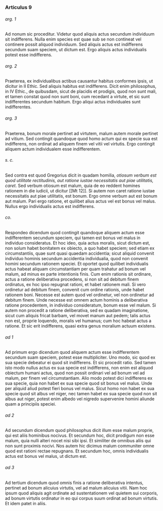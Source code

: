 ### Articulus 9

###### arg. 1
Ad nonum sic proceditur. Videtur quod aliquis actus secundum individuum sit indifferens. Nulla enim species est quae sub se non contineat vel continere possit aliquod individuum. Sed aliquis actus est indifferens secundum suam speciem, ut dictum est. Ergo aliquis actus individualis potest esse indifferens.

###### arg. 2
Praeterea, ex individualibus actibus causantur habitus conformes ipsis, ut dicitur in II Ethic. Sed aliquis habitus est indifferens. Dicit enim philosophus, in IV Ethic., de quibusdam, sicut de placidis et prodigis, quod non sunt mali, et tamen constat quod non sunt boni, cum recedant a virtute, et sic sunt indifferentes secundum habitum. Ergo aliqui actus individuales sunt indifferentes.

###### arg. 3
Praeterea, bonum morale pertinet ad virtutem, malum autem morale pertinet ad vitium. Sed contingit quandoque quod homo actum qui ex specie sua est indifferens, non ordinat ad aliquem finem vel vitii vel virtutis. Ergo contingit aliquem actum individualem esse indifferentem.

###### s. c.
Sed contra est quod Gregorius dicit in quadam homilia, *otiosum verbum est quod utilitate rectitudinis, aut ratione iustae necessitatis aut piae utilitatis, caret*. Sed verbum otiosum est malum, quia de eo reddent homines rationem in die iudicii, ut dicitur [[Mt 12]]. Si autem non caret ratione iustae necessitatis aut piae utilitatis, est bonum. Ergo omne verbum aut est bonum aut malum. Pari ergo ratione, et quilibet alius actus vel est bonus vel malus. Nullus ergo individualis actus est indifferens.

###### co.
Respondeo dicendum quod contingit quandoque aliquem actum esse indifferentem secundum speciem, qui tamen est bonus vel malus in individuo consideratus. Et hoc ideo, quia actus moralis, sicut dictum est, non solum habet bonitatem ex obiecto, a quo habet speciem; sed etiam ex circumstantiis, quae sunt quasi quaedam accidentia; sicut aliquid convenit individuo hominis secundum accidentia individualia, quod non convenit homini secundum rationem speciei. Et oportet quod quilibet individualis actus habeat aliquam circumstantiam per quam trahatur ad bonum vel malum, ad minus ex parte intentionis finis. Cum enim rationis sit ordinare, actus a ratione deliberativa procedens, si non sit ad debitum finem ordinatus, ex hoc ipso repugnat rationi, et habet rationem mali. Si vero ordinetur ad debitum finem, convenit cum ordine rationis, unde habet rationem boni. Necesse est autem quod vel ordinetur, vel non ordinetur ad debitum finem. Unde necesse est omnem actum hominis a deliberativa ratione procedentem, in individuo consideratum, bonum esse vel malum. Si autem non procedit a ratione deliberativa, sed ex quadam imaginatione, sicut cum aliquis fricat barbam, vel movet manum aut pedem; talis actus non est, proprie loquendo, moralis vel humanus; cum hoc habeat actus a ratione. Et sic erit indifferens, quasi extra genus moralium actuum existens.

###### ad 1
Ad primum ergo dicendum quod aliquem actum esse indifferentem secundum suam speciem, potest esse multipliciter. Uno modo, sic quod ex sua specie debeatur ei quod sit indifferens. Et sic procedit ratio. Sed tamen isto modo nullus actus ex sua specie est indifferens, non enim est aliquod obiectum humani actus, quod non possit ordinari vel ad bonum vel ad malum, per finem vel circumstantiam. Alio modo potest dici indifferens ex sua specie, quia non habet ex sua specie quod sit bonus vel malus. Unde per aliquid aliud potest fieri bonus vel malus. Sicut homo non habet ex sua specie quod sit albus vel niger, nec tamen habet ex sua specie quod non sit albus aut niger, potest enim albedo vel nigredo supervenire homini aliunde quam a principiis speciei.

###### ad 2
Ad secundum dicendum quod philosophus dicit illum esse malum proprie, qui est aliis hominibus nocivus. Et secundum hoc, dicit prodigum non esse malum, quia nulli alteri nocet nisi sibi ipsi. Et similiter de omnibus aliis qui non sunt proximis nocivi. Nos autem hic dicimus malum communiter omne quod est rationi rectae repugnans. Et secundum hoc, omnis individualis actus est bonus vel malus, ut dictum est.

###### ad 3
Ad tertium dicendum quod omnis finis a ratione deliberativa intentus, pertinet ad bonum alicuius virtutis, vel ad malum alicuius vitii. Nam hoc ipsum quod aliquis agit ordinate ad sustentationem vel quietem sui corporis, ad bonum virtutis ordinatur in eo qui corpus suum ordinat ad bonum virtutis. Et idem patet in aliis.


